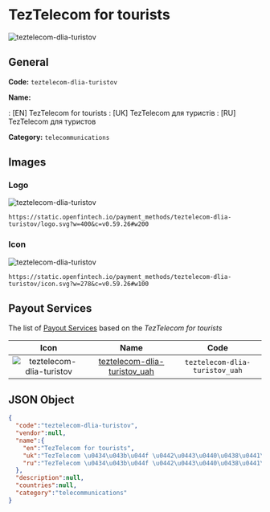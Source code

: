 
# TezTelecom for tourists 
![teztelecom-dlia-turistov](https://static.openfintech.io/payment_methods/teztelecom-dlia-turistov/logo.svg?w=400&c=v0.59.26#w200)  

## General 
**Code:** `teztelecom-dlia-turistov` 
 
**Name:** 
 
:	[EN] TezTelecom for tourists 
:	[UK] TezTelecom для туристів 
:	[RU] TezTelecom для туристов 
 
**Category:** `telecommunications` 
 

## Images 

### Logo 
![teztelecom-dlia-turistov](https://static.openfintech.io/payment_methods/teztelecom-dlia-turistov/logo.svg?w=400&c=v0.59.26#w200)  

```
https://static.openfintech.io/payment_methods/teztelecom-dlia-turistov/logo.svg?w=400&c=v0.59.26#w200
```  

### Icon 
![teztelecom-dlia-turistov](https://static.openfintech.io/payment_methods/teztelecom-dlia-turistov/icon.svg?w=278&c=v0.59.26#w100)  

```
https://static.openfintech.io/payment_methods/teztelecom-dlia-turistov/icon.svg?w=278&c=v0.59.26#w100
```  

## Payout Services 
 
The list of [Payout Services](/payout-services/) based on the _TezTelecom for tourists_ 

|Icon|Name|Code| 
|:---:|:---:|:---:| 
|![teztelecom-dlia-turistov](https://static.openfintech.io/payout_methods/teztelecom-dlia-turistov/icon.svg?w=278&c=v0.59.26#w40) |[teztelecom-dlia-turistov_uah](/payout-services/teztelecom-dlia-turistov_uah/)|`teztelecom-dlia-turistov_uah`| 
 

## JSON Object 

```json
{
  "code":"teztelecom-dlia-turistov",
  "vendor":null,
  "name":{
    "en":"TezTelecom for tourists",
    "uk":"TezTelecom \u0434\u043b\u044f \u0442\u0443\u0440\u0438\u0441\u0442\u0456\u0432",
    "ru":"TezTelecom \u0434\u043b\u044f \u0442\u0443\u0440\u0438\u0441\u0442\u043e\u0432"
  },
  "description":null,
  "countries":null,
  "category":"telecommunications"
}
```  

